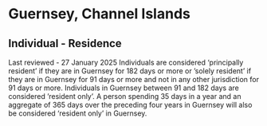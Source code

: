 # Guernsey, Channel Islands
## Individual - Residence
Last reviewed - 27 January 2025
Individuals are considered ‘principally resident’ if they are in Guernsey for 182 days or more or ’solely resident’ if they are in Guernsey for 91 days or more and not in any other jurisdiction for 91 days or more. Individuals in Guernsey between 91 and 182 days are considered ’resident only’. A person spending 35 days in a year and an aggregate of 365 days over the preceding four years in Guernsey will also be considered ‘resident only’ in Guernsey.
